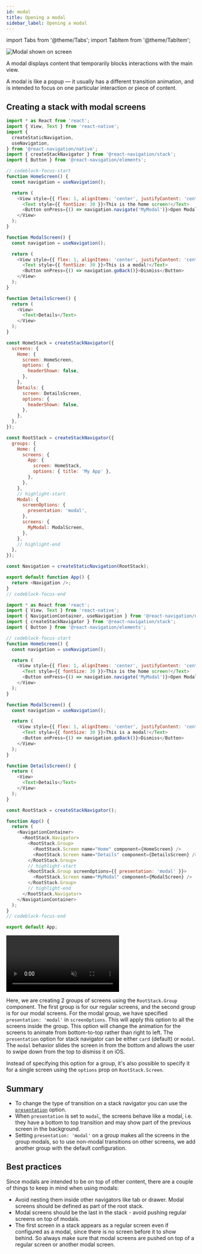 ```yaml
---
id: modal
title: Opening a modal
sidebar_label: Opening a modal
---
```


import Tabs from '@theme/Tabs';
import TabItem from '@theme/TabItem';

![Modal shown on screen](/assets/modal/modal-demo.gif)

A modal displays content that temporarily blocks interactions with the main view.

A modal is like a popup &mdash; it usually has a different transition animation, and is intended to focus on one particular interaction or piece of content.

## Creating a stack with modal screens

<Tabs groupId="config" queryString="config">
<TabItem value="static" label="Static" default>

```js name="Modal" snack
import * as React from 'react';
import { View, Text } from 'react-native';
import {
  createStaticNavigation,
  useNavigation,
} from '@react-navigation/native';
import { createStackNavigator } from '@react-navigation/stack';
import { Button } from '@react-navigation/elements';

// codeblock-focus-start
function HomeScreen() {
  const navigation = useNavigation();

  return (
    <View style={{ flex: 1, alignItems: 'center', justifyContent: 'center' }}>
      <Text style={{ fontSize: 30 }}>This is the home screen!</Text>
      <Button onPress={() => navigation.navigate('MyModal')}>Open Modal</Button>
    </View>
  );
}

function ModalScreen() {
  const navigation = useNavigation();

  return (
    <View style={{ flex: 1, alignItems: 'center', justifyContent: 'center' }}>
      <Text style={{ fontSize: 30 }}>This is a modal!</Text>
      <Button onPress={() => navigation.goBack()}>Dismiss</Button>
    </View>
  );
}

function DetailsScreen() {
  return (
    <View>
      <Text>Details</Text>
    </View>
  );
}

const HomeStack = createStackNavigator({
  screens: {
    Home: {
      screen: HomeScreen,
      options: {
        headerShown: false,
      },
    },
    Details: {
      screen: DetailsScreen,
      options: {
        headerShown: false,
      },
    },
  },
});

const RootStack = createStackNavigator({
  groups: {
    Home: {
      screens: {
        App: {
          screen: HomeStack,
          options: { title: 'My App' },
        },
      },
    },
    // highlight-start
    Modal: {
      screenOptions: {
        presentation: 'modal',
      },
      screens: {
        MyModal: ModalScreen,
      },
    },
    // highlight-end
  },
});

const Navigation = createStaticNavigation(RootStack);

export default function App() {
  return <Navigation />;
}
// codeblock-focus-end
```

</TabItem>
<TabItem value="dynamic" label="Dynamic">

```js name="Modal" snack
import * as React from 'react';
import { View, Text } from 'react-native';
import { NavigationContainer, useNavigation } from '@react-navigation/native';
import { createStackNavigator } from '@react-navigation/stack';
import { Button } from '@react-navigation/elements';

// codeblock-focus-start
function HomeScreen() {
  const navigation = useNavigation();

  return (
    <View style={{ flex: 1, alignItems: 'center', justifyContent: 'center' }}>
      <Text style={{ fontSize: 30 }}>This is the home screen!</Text>
      <Button onPress={() => navigation.navigate('MyModal')}>Open Modal</Button>
    </View>
  );
}

function ModalScreen() {
  const navigation = useNavigation();

  return (
    <View style={{ flex: 1, alignItems: 'center', justifyContent: 'center' }}>
      <Text style={{ fontSize: 30 }}>This is a modal!</Text>
      <Button onPress={() => navigation.goBack()}>Dismiss</Button>
    </View>
  );
}

function DetailsScreen() {
  return (
    <View>
      <Text>Details</Text>
    </View>
  );
}

const RootStack = createStackNavigator();

function App() {
  return (
    <NavigationContainer>
      <RootStack.Navigator>
        <RootStack.Group>
          <RootStack.Screen name="Home" component={HomeScreen} />
          <RootStack.Screen name="Details" component={DetailsScreen} />
        </RootStack.Group>
        // highlight-start
        <RootStack.Group screenOptions={{ presentation: 'modal' }}>
          <RootStack.Screen name="MyModal" component={ModalScreen} />
        </RootStack.Group>
        // highlight-end
      </RootStack.Navigator>
    </NavigationContainer>
  );
}
// codeblock-focus-end

export default App;
```

</TabItem>
</Tabs>

<video playsInline autoPlay muted loop>
  <source src="/assets/modal/modal.mp4" />
</video>

Here, we are creating 2 groups of screens using the `RootStack.Group` component. The first group is for our regular screens, and the second group is for our modal screens. For the modal group, we have specified `presentation: 'modal'` in `screenOptions`. This will apply this option to all the screens inside the group. This option will change the animation for the screens to animate from bottom-to-top rather than right to left. The `presentation` option for stack navigator can be either `card` (default) or `modal`. The `modal` behavior slides the screen in from the bottom and allows the user to swipe down from the top to dismiss it on iOS.

Instead of specifying this option for a group, it's also possible to specify it for a single screen using the `options` prop on `RootStack.Screen`.

## Summary

- To change the type of transition on a stack navigator you can use the [`presentation`](native-stack-navigator.md#presentation) option.
- When `presentation` is set to `modal`, the screens behave like a modal, i.e. they have a bottom to top transition and may show part of the previous screen in the background.
- Setting `presentation: 'modal'` on a group makes all the screens in the group modals, so to use non-modal transitions on other screens, we add another group with the default configuration.

## Best practices

Since modals are intended to be on top of other content, there are a couple of things to keep in mind when using modals:

- Avoid nesting them inside other navigators like tab or drawer. Modal screens should be defined as part of the root stack.
- Modal screens should be the last in the stack - avoid pushing regular screens on top of modals.
- The first screen in a stack appears as a regular screen even if configured as a modal, since there is no screen before it to show behind. So always make sure that modal screens are pushed on top of a regular screen or another modal screen.

